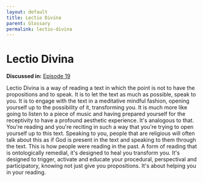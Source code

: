 ```yaml
---
layout: default
title: Lectio Divina
parent: Glossary
permalink: lectio-divina
---
```


# Lectio Divina

**Discussed in:** [Episode 19](/episodes/19)

Lectio Divina is a way of reading a text in which the point is not to have the propositions and to speak. It is to let the text as much as possible, speak to you. It is to engage with the text in a meditative mindful fashion, opening yourself up to the possibility of it, transforming you. It is much more like going to listen to a piece of music and having prepared yourself for the receptivity to have a profound aesthetic experience. It's analogous to that. You're reading and you're reciting in such a way that you're trying to open yourself up to this text. Speaking to you, people that are religious will often talk about this as if God is present in the text and speaking to them through the text. This is how people were reading in the past. A form of reading that is ontologically remedial, it's designed to heal you transform you. It's designed to trigger, activate and educate your procedural, perspectival and participatory, knowing not just give you propositions. It's about helping you in your reading.
